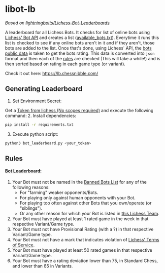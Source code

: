 # libot-lb
*Based on [lightningbolts/Lichess-Bot-Leaderboards](https://github.com/lightningbolts/Lichess-Bot-Leaderboards)*

A leaderboard for all Lichess Bots. It checks for list of online bots using [Lichess' Bot API](https://lichess.org/api#tag/Bot/operation/apiBotOnline) and creates a list ([available_bots.txt](./available_bots.txt)). Everytime it runs this list is checked to see if any online bots aren't in it and if they aren't, those bots are added to the list. Once that's done, using Lichess' API, the [bots public data](https://lichess.org/api#tag/Users/operation/apiUsers) is taken to get the bots rating. This data is converted into `json` format and then each of the [rules](#rules) are checked (This will take a while!) and is then sorted based on rating in each game type (or variant).

Check it out here: https://lb.chessnibble.com/

## Generating Leaderboard
1. Set Environment Secret:

Get a [Token from lichess (No scopes required)](https://lichess.org/account/oauth/token/create?scopes[]=None&description=Bot+Leaderboard+Token) and execute the following command:
2. Install dependencies:
```bash
pip install -r requirements.txt
```
3. Execute python script:
```bash
python3 bot_leaderboard.py <your_token>
```

## Rules
#### [Bot Leaderboard](https://lb.chessnibble.com/bot):
1. Your Bot must not be named in the [Banned Bots List](https://lichess.org/team/banned-of-leaderboard-of-bots) for any of the following reasons:
   - For "farming" weaker opponents/Bots.
   - For playing only against human opponents with your Bot.
   - For playing too often against other Bots that you own/operate (or "siblings").
   - Or any other reason for which your Bot is listed in [this Lichess Team](https://lichess.org/team/banned-of-leaderboard-of-bots).
2. Your Bot must have played at least 1 rated game in the week in that respective Variant/Game type.
3. Your Bot must not have Provisional Rating (with a ?) in that respective Variant/Game type.
4. Your Bot must not have a mark that indicates violation of [Lichess' Terms of Service](https://lichess.org/terms-of-service).
5. Your Bot must have played at least 50 rated games in that respective Variant/Game type.
6. Your Bot must have a rating deviation lower than 75, in Standard Chess, and lower than 65 in Variants.
